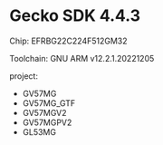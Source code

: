 # Gecko SDK 4.4.3

Chip: EFRBG22C224F512GM32

Toolchain: GNU ARM v12.2.1.20221205

project:

- GV57MG
- GV57MG_GTF
- GV57MGV2
- GV57MGPV2
- GL53MG

